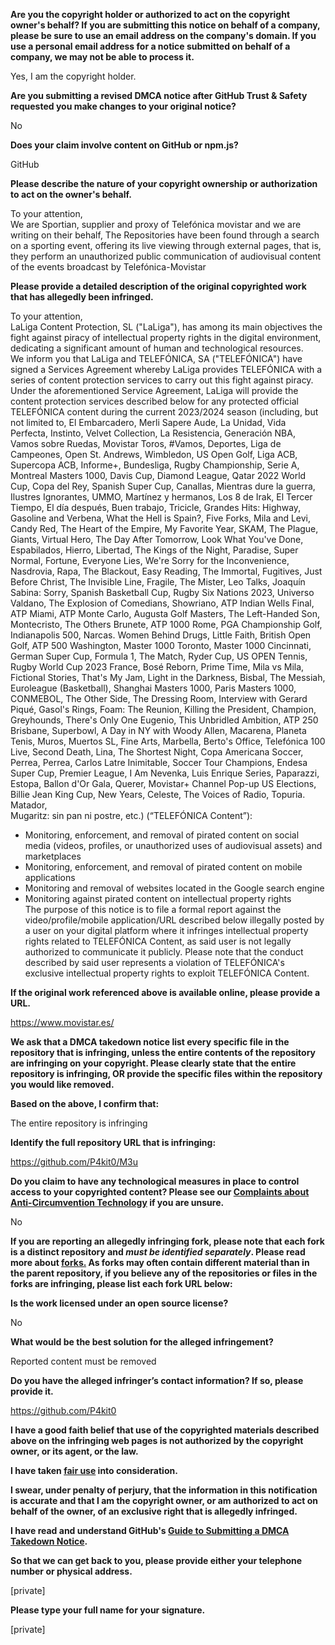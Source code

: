 **Are you the copyright holder or authorized to act on the copyright owner's behalf? If you are submitting this notice on behalf of a company, please be sure to use an email address on the company's domain. If you use a personal email address for a notice submitted on behalf of a company, we may not be able to process it.**

Yes, I am the copyright holder.

**Are you submitting a revised DMCA notice after GitHub Trust & Safety requested you make changes to your original notice?**

No

**Does your claim involve content on GitHub or npm.js?**

GitHub

**Please describe the nature of your copyright ownership or authorization to act on the owner's behalf.**

To your attention,  
We are Sportian, supplier and proxy of Telefónica movistar and we are writing on their behalf, The Repositories have been found through a search on a sporting event, offering its live viewing through external pages, that is, they perform an unauthorized public communication of audiovisual content of the events broadcast by Telefónica-Movistar

**Please provide a detailed description of the original copyrighted work that has allegedly been infringed.**

To your attention,  
LaLiga Content Protection, SL ("LaLiga"), has among its main objectives the fight against piracy of intellectual property rights in the digital environment, dedicating a significant amount of human and technological resources.  
We inform you that LaLiga and TELEFÓNICA, SA ("TELEFÓNICA") have signed a Services Agreement whereby LaLiga provides TELEFÓNICA with a series of content protection services to carry out this fight against piracy.  
Under the aforementioned Service Agreement, LaLiga will provide the content protection services described below for any protected official TELEFÓNICA content during the current 2023/2024 season (including, but not limited to, El Embarcadero, Merli Sapere Aude, La Unidad, Vida Perfecta, Instinto, Velvet Collection, La Resistencia, Generación NBA, Vamos sobre Ruedas, Movistar Toros, #Vamos, Deportes, Liga de Campeones, Open St. Andrews, Wimbledon, US Open Golf, Liga ACB, Supercopa ACB, Informe+, Bundesliga, Rugby Championship, Serie A, Montreal Masters 1000, Davis Cup, Diamond League, Qatar 2022 World Cup, Copa del Rey, Spanish Super Cup, Canallas, Mientras dure la guerra, Ilustres Ignorantes, UMMO, Martínez y hermanos, Los 8 de Irak, El Tercer Tiempo, El día después, Buen trabajo, Tricicle, Grandes Hits: Highway, Gasoline and Verbena, What the Hell is Spain?, Five Forks, Mila and Levi, Candy Red, The Heart of the Empire, My Favorite Year, SKAM, The Plague, Giants, Virtual Hero, The Day After Tomorrow, Look What You've Done, Espabilados, Hierro, Libertad, The Kings of the Night, Paradise, Super Normal, Fortune, Everyone Lies, We're Sorry for the Inconvenience, Nasdrovia, Rapa, The Blackout, Easy Reading, The Immortal, Fugitives, Just Before Christ, The Invisible Line, Fragile, The Mister, Leo Talks, Joaquín Sabina:
Sorry, Spanish Basketball Cup, Rugby Six Nations 2023, Universo Valdano, The Explosion of Comedians, Showriano, ATP Indian Wells Final, ATP Miami, ATP Monte Carlo, Augusta Golf Masters, The Left-Handed Son, Montecristo, The Others Brunete, ATP 1000 Rome, PGA Championship Golf, Indianapolis 500, Narcas. Women Behind Drugs,
Little Faith, British Open Golf, ATP 500 Washington, Master 1000 Toronto, Master 1000 Cincinnati,
German Super Cup, Formula 1, The Match, Ryder Cup, US OPEN Tennis, Rugby World Cup 2023
France, Bosé Reborn, Prime Time, Mila vs Mila, Fictional Stories, That's My Jam, Light in the Darkness, Bisbal, The Messiah, Euroleague (Basketball), Shanghai Masters 1000, Paris Masters 1000,
CONMEBOL, The Other Side, The Dressing Room, Interview with Gerard Piqué, Gasol's Rings,
Foam: The Reunion, Killing the President, Champion, Greyhounds, There's Only One Eugenio, This Unbridled Ambition, ATP 250 Brisbane, Superbowl, A Day in NY with Woody Allen, Macarena,
Planeta Tenis, Muros, Muertos SL, Fine Arts, Marbella, Berto's Office, Telefónica 100 Live, Second Death, Lina, The Shortest Night, Copa Americana Soccer, Perrea, Perrea, Carlos Latre Inimitable, Soccer Tour Champions, Endesa Super Cup, Premier League, I Am Nevenka, Luis Enrique Series, Paparazzi, Estopa, Ballon d'Or Gala, Querer, Movistar+ Channel Pop-up US Elections, Billie Jean King Cup, New Years, Celeste, The Voices of Radio, Topuria. Matador,  
Mugaritz: sin pan ni postre, etc.) (“TELEFÓNICA Content”):  
- Monitoring, enforcement, and removal of pirated content on social media (videos, profiles, or unauthorized uses of audiovisual assets) and marketplaces  
- Monitoring, enforcement, and removal of pirated content on mobile applications  
- Monitoring and removal of websites located in the Google search engine  
- Monitoring against pirated content on intellectual property rights  
The purpose of this notice is to file a formal report against the video/profile/mobile application/URL described below illegally posted by a user on your digital platform where it infringes intellectual property rights related to TELEFÓNICA Content, as said user is not legally authorized to communicate it publicly. Please note that the conduct described by said user represents a violation of TELEFÓNICA's exclusive intellectual property rights to exploit TELEFÓNICA Content.

**If the original work referenced above is available online, please provide a URL.**

https://www.movistar.es/

**We ask that a DMCA takedown notice list every specific file in the repository that is infringing, unless the entire contents of the repository are infringing on your copyright. Please clearly state that the entire repository is infringing, OR provide the specific files within the repository you would like removed.**

**Based on the above, I confirm that:**

The entire repository is infringing

**Identify the full repository URL that is infringing:**

https://github.com/P4kit0/M3u

**Do you claim to have any technological measures in place to control access to your copyrighted content? Please see our <a href="https://docs.github.com/articles/guide-to-submitting-a-dmca-takedown-notice#complaints-about-anti-circumvention-technology">Complaints about Anti-Circumvention Technology</a> if you are unsure.**

No

**If you are reporting an allegedly infringing fork, please note that each fork is a distinct repository and <i>must be identified separately</i>. Please read more about <a href="https://docs.github.com/articles/dmca-takedown-policy#b-what-about-forks-or-whats-a-fork">forks.</a> As forks may often contain different material than in the parent repository, if you believe any of the repositories or files in the forks are infringing, please list each fork URL below:**

**Is the work licensed under an open source license?**

No

**What would be the best solution for the alleged infringement?**

Reported content must be removed

**Do you have the alleged infringer’s contact information? If so, please provide it.**

https://github.com/P4kit0

**I have a good faith belief that use of the copyrighted materials described above on the infringing web pages is not authorized by the copyright owner, or its agent, or the law.**

**I have taken <a href="https://www.lumendatabase.org/topics/22">fair use</a> into consideration.**

**I swear, under penalty of perjury, that the information in this notification is accurate and that I am the copyright owner, or am authorized to act on behalf of the owner, of an exclusive right that is allegedly infringed.**

**I have read and understand GitHub's <a href="https://docs.github.com/articles/guide-to-submitting-a-dmca-takedown-notice/">Guide to Submitting a DMCA Takedown Notice</a>.**

**So that we can get back to you, please provide either your telephone number or physical address.**

[private]

**Please type your full name for your signature.**

[private]
